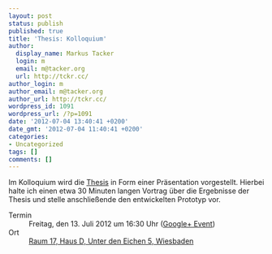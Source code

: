 ```yaml
---
layout: post
status: publish
published: true
title: 'Thesis: Kolloquium'
author:
  display_name: Markus Tacker
  login: m
  email: m@tacker.org
  url: http://tckr.cc/
author_login: m
author_email: m@tacker.org
author_url: http://tckr.cc/
wordpress_id: 1091
wordpress_url: /?p=1091
date: '2012-07-04 13:40:41 +0200'
date_gmt: '2012-07-04 11:40:41 +0200'
categories:
- Uncategorized
tags: []
comments: []
---
```

<p>Im Kolloquium wird die <a href="/thesis-abstract" title="Thesis: Abstract">Thesis</a> in Form einer Präsentation vorgestellt. Hierbei halte ich einen etwa 30 Minuten langen Vortrag über die Ergebnisse der Thesis und stelle anschließende den entwickelten Prototyp vor.</p>
<dl>
<dt>Termin</dt>
<dd>Freitag, den 13. Juli 2012 um 16:30 Uhr (<a href="https://plus.google.com/events/cpap05c1t542j0gt12hr983cn90/117860902301942617280">Google+ Event</a>)</dd>
<dt>Ort</dt>
<dd><a href="http://l.tckr.cc/NlbdDv">Raum 17, Haus D, Unter den Eichen 5, Wiesbaden</a></dd>
</dl>

